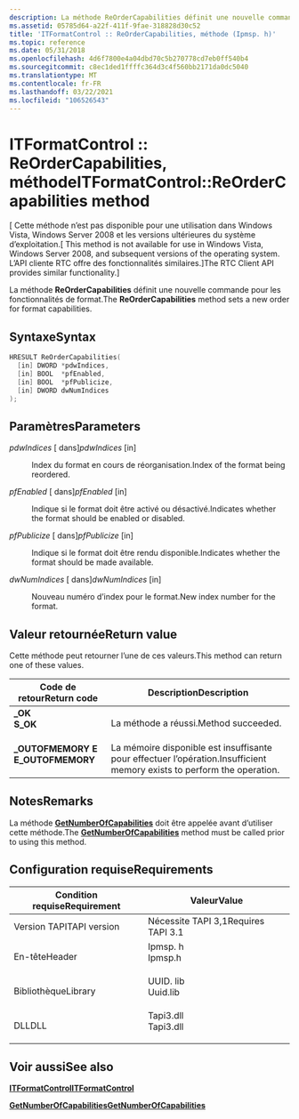```yaml
---
description: La méthode ReOrderCapabilities définit une nouvelle commande pour les fonctionnalités de format.
ms.assetid: 05785d64-a22f-411f-9fae-318828d30c52
title: 'ITFormatControl :: ReOrderCapabilities, méthode (Ipmsp. h)'
ms.topic: reference
ms.date: 05/31/2018
ms.openlocfilehash: 4d6f7800e4a04dbd70c5b270778cd7eb0ff540b4
ms.sourcegitcommit: c8ec1ded1ffffc364d3c4f560bb2171da0dc5040
ms.translationtype: MT
ms.contentlocale: fr-FR
ms.lasthandoff: 03/22/2021
ms.locfileid: "106526543"
---
```

# <a name="itformatcontrolreordercapabilities-method"></a><span data-ttu-id="43429-103">ITFormatControl :: ReOrderCapabilities, méthode</span><span class="sxs-lookup"><span data-stu-id="43429-103">ITFormatControl::ReOrderCapabilities method</span></span>

<span data-ttu-id="43429-104">\[ Cette méthode n’est pas disponible pour une utilisation dans Windows Vista, Windows Server 2008 et les versions ultérieures du système d’exploitation.</span><span class="sxs-lookup"><span data-stu-id="43429-104">\[ This method is not available for use in Windows Vista, Windows Server 2008, and subsequent versions of the operating system.</span></span> <span data-ttu-id="43429-105">L’API cliente RTC offre des fonctionnalités similaires.\]</span><span class="sxs-lookup"><span data-stu-id="43429-105">The RTC Client API provides similar functionality.\]</span></span>

<span data-ttu-id="43429-106">La méthode **ReOrderCapabilities** définit une nouvelle commande pour les fonctionnalités de format.</span><span class="sxs-lookup"><span data-stu-id="43429-106">The **ReOrderCapabilities** method sets a new order for format capabilities.</span></span>

## <a name="syntax"></a><span data-ttu-id="43429-107">Syntaxe</span><span class="sxs-lookup"><span data-stu-id="43429-107">Syntax</span></span>


```C++
HRESULT ReOrderCapabilities(
  [in] DWORD *pdwIndices,
  [in] BOOL  *pfEnabled,
  [in] BOOL  *pfPublicize,
  [in] DWORD dwNumIndices
);
```



## <a name="parameters"></a><span data-ttu-id="43429-108">Paramètres</span><span class="sxs-lookup"><span data-stu-id="43429-108">Parameters</span></span>

<dl> <dt>

<span data-ttu-id="43429-109">*pdwIndices* \[ dans\]</span><span class="sxs-lookup"><span data-stu-id="43429-109">*pdwIndices* \[in\]</span></span>
</dt> <dd>

<span data-ttu-id="43429-110">Index du format en cours de réorganisation.</span><span class="sxs-lookup"><span data-stu-id="43429-110">Index of the format being reordered.</span></span>

</dd> <dt>

<span data-ttu-id="43429-111">*pfEnabled* \[ dans\]</span><span class="sxs-lookup"><span data-stu-id="43429-111">*pfEnabled* \[in\]</span></span>
</dt> <dd>

<span data-ttu-id="43429-112">Indique si le format doit être activé ou désactivé.</span><span class="sxs-lookup"><span data-stu-id="43429-112">Indicates whether the format should be enabled or disabled.</span></span>

</dd> <dt>

<span data-ttu-id="43429-113">*pfPublicize* \[ dans\]</span><span class="sxs-lookup"><span data-stu-id="43429-113">*pfPublicize* \[in\]</span></span>
</dt> <dd>

<span data-ttu-id="43429-114">Indique si le format doit être rendu disponible.</span><span class="sxs-lookup"><span data-stu-id="43429-114">Indicates whether the format should be made available.</span></span>

</dd> <dt>

<span data-ttu-id="43429-115">*dwNumIndices* \[ dans\]</span><span class="sxs-lookup"><span data-stu-id="43429-115">*dwNumIndices* \[in\]</span></span>
</dt> <dd>

<span data-ttu-id="43429-116">Nouveau numéro d’index pour le format.</span><span class="sxs-lookup"><span data-stu-id="43429-116">New index number for the format.</span></span>

</dd> </dl>

## <a name="return-value"></a><span data-ttu-id="43429-117">Valeur retournée</span><span class="sxs-lookup"><span data-stu-id="43429-117">Return value</span></span>

<span data-ttu-id="43429-118">Cette méthode peut retourner l’une de ces valeurs.</span><span class="sxs-lookup"><span data-stu-id="43429-118">This method can return one of these values.</span></span>



| <span data-ttu-id="43429-119">Code de retour</span><span class="sxs-lookup"><span data-stu-id="43429-119">Return code</span></span>                                                                                   | <span data-ttu-id="43429-120">Description</span><span class="sxs-lookup"><span data-stu-id="43429-120">Description</span></span>                                                     |
|-----------------------------------------------------------------------------------------------|-----------------------------------------------------------------|
| <dl> <span data-ttu-id="43429-121"><dt>**\_OK**</dt></span><span class="sxs-lookup"><span data-stu-id="43429-121"><dt>**S\_OK**</dt></span></span> </dl>          | <span data-ttu-id="43429-122">La méthode a réussi.</span><span class="sxs-lookup"><span data-stu-id="43429-122">Method succeeded.</span></span><br/>                                    |
| <dl> <span data-ttu-id="43429-123"><dt>**\_OUTOFMEMORY E**</dt></span><span class="sxs-lookup"><span data-stu-id="43429-123"><dt>**E\_OUTOFMEMORY**</dt></span></span> </dl> | <span data-ttu-id="43429-124">La mémoire disponible est insuffisante pour effectuer l’opération.</span><span class="sxs-lookup"><span data-stu-id="43429-124">Insufficient memory exists to perform the operation.</span></span><br/> |



 

## <a name="remarks"></a><span data-ttu-id="43429-125">Notes</span><span class="sxs-lookup"><span data-stu-id="43429-125">Remarks</span></span>

<span data-ttu-id="43429-126">La méthode [**GetNumberOfCapabilities**](itformatcontrol-getnumberofcapabilities.md) doit être appelée avant d’utiliser cette méthode.</span><span class="sxs-lookup"><span data-stu-id="43429-126">The [**GetNumberOfCapabilities**](itformatcontrol-getnumberofcapabilities.md) method must be called prior to using this method.</span></span>

## <a name="requirements"></a><span data-ttu-id="43429-127">Configuration requise</span><span class="sxs-lookup"><span data-stu-id="43429-127">Requirements</span></span>



| <span data-ttu-id="43429-128">Condition requise</span><span class="sxs-lookup"><span data-stu-id="43429-128">Requirement</span></span> | <span data-ttu-id="43429-129">Valeur</span><span class="sxs-lookup"><span data-stu-id="43429-129">Value</span></span> |
|-------------------------|--------------------------------------------------------------------------------------|
| <span data-ttu-id="43429-130">Version TAPI</span><span class="sxs-lookup"><span data-stu-id="43429-130">TAPI version</span></span><br/> | <span data-ttu-id="43429-131">Nécessite TAPI 3,1</span><span class="sxs-lookup"><span data-stu-id="43429-131">Requires TAPI 3.1</span></span><br/>                                                         |
| <span data-ttu-id="43429-132">En-tête</span><span class="sxs-lookup"><span data-stu-id="43429-132">Header</span></span><br/>       | <dl> <span data-ttu-id="43429-133"><dt>Ipmsp. h</dt></span><span class="sxs-lookup"><span data-stu-id="43429-133"><dt>Ipmsp.h</dt></span></span> </dl>   |
| <span data-ttu-id="43429-134">Bibliothèque</span><span class="sxs-lookup"><span data-stu-id="43429-134">Library</span></span><br/>      | <dl> <span data-ttu-id="43429-135"><dt>UUID. lib</dt></span><span class="sxs-lookup"><span data-stu-id="43429-135"><dt>Uuid.lib</dt></span></span> </dl>  |
| <span data-ttu-id="43429-136">DLL</span><span class="sxs-lookup"><span data-stu-id="43429-136">DLL</span></span><br/>          | <dl> <span data-ttu-id="43429-137"><dt>Tapi3.dll</dt></span><span class="sxs-lookup"><span data-stu-id="43429-137"><dt>Tapi3.dll</dt></span></span> </dl> |



## <a name="see-also"></a><span data-ttu-id="43429-138">Voir aussi</span><span class="sxs-lookup"><span data-stu-id="43429-138">See also</span></span>

<dl> <dt>

[<span data-ttu-id="43429-139">**ITFormatControl**</span><span class="sxs-lookup"><span data-stu-id="43429-139">**ITFormatControl**</span></span>](itformatcontrol.md)
</dt> <dt>

[<span data-ttu-id="43429-140">**GetNumberOfCapabilities**</span><span class="sxs-lookup"><span data-stu-id="43429-140">**GetNumberOfCapabilities**</span></span>](itformatcontrol-getnumberofcapabilities.md)
</dt> </dl>

 

 




